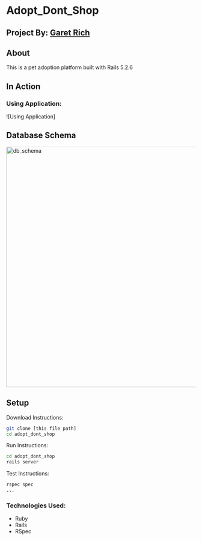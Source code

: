 # Adopt_Dont_Shop

## Project By: [Garet Rich](https://github.com/garet-rich)

## About
This is a pet adoption platform built with Rails 5.2.6

## In Action
### Using Application:
![Using Application]

## Database Schema
<img width="640" alt="db_schema" src="https://user-images.githubusercontent.com/62623715/129977075-75eb46b4-a03b-4758-b8d8-eb2f801d7ed1.png">

## Setup
Download Instructions: 
```bash 
git clone [this file path]
cd adopt_dont_shop
```

Run Instructions:
```bash 
cd adopt_dont_shop
rails server
```

Test Instructions:
```bash 
rspec spec
...
```

### Technologies Used:
* Ruby
* Rails
* RSpec
